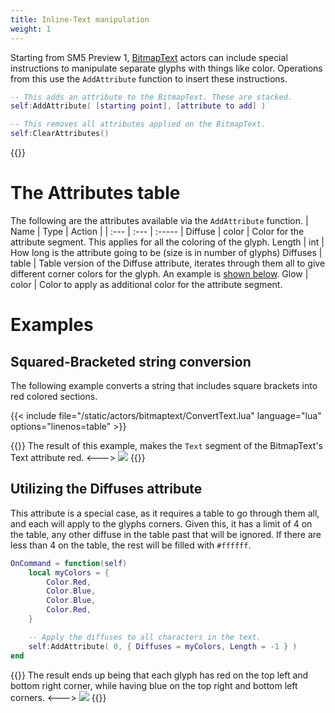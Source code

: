 ```yaml
---
title: Inline-Text manipulation
weight: 1
---
```


Starting from SM5 Preview 1, [BitmapText](../) actors can include special instructions to manipulate separate glyphs with things like color. Operations from this use the `AddAttribute` function to insert these instructions.

```lua
-- This adds an attribute to the BitmapText. These are stacked.
self:AddAttribute( [starting point], [attribute to add] )

-- This removes all attributes applied on the BitmapText.
self:ClearAttributes()
```

{{<toc>}}

# The Attributes table
The following are the attributes available via the `AddAttribute` function.
| Name | Type | Action |
| :--- | :--- | :----- |
Diffuse | color | Color for the attribute segment. This applies for all the coloring of the glyph.
Length | int | How long is the attribute going to be (size is in number of glyphs)
Diffuses | table | Table version of the Diffuse attribute, iterates through them all to give different corner colors for the glyph. An example is [shown below](#utilizing-the-diffuses-attribute).
Glow | color | Color to apply as additional color for the attribute segment.

# Examples

## Squared-Bracketed string conversion
The following example converts a string that includes square brackets into red colored sections.

{{< include file="/static/actors/bitmaptext/ConvertText.lua" language="lua" options="linenos=table" >}}

{{<columns>}}
The result of this example, makes the `Text` segment of the BitmapText's Text attribute red.
<--->
![](/theming/bitmap/colorAttrExample.png)
{{</columns>}}

## Utilizing the Diffuses attribute

This attribute is a special case, as it requires a table to go through them all, and each will apply to the glyphs corners.
Given this, it has a limit of 4 on the table, any other diffuse in the table past that will be ignored. If there are less than 4 on the table, the rest will be filled with `#ffffff`.

```lua
OnCommand = function(self)
	local myColors = {
		Color.Red,
		Color.Blue,
		Color.Blue,
		Color.Red,
	}

	-- Apply the diffuses to all characters in the text.
	self:AddAttribute( 0, { Diffuses = myColors, Length = -1 } )
end
```

{{<columns>}}
The result ends up being that each glyph has red on the top left and bottom right corner, while having blue on the top right and bottom left corners.
<--->
![](/theming/bitmap/colorDiffusesExample.png)
{{</columns>}}